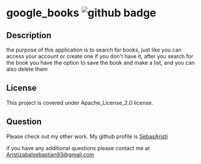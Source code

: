 # google_books ![github badge](https://img.shields.io/badge/license-Apache_License_2.0-red.svg)

## Description
the purpose of this application is to search for books, just like you can access your account or create one if you don't have it, after you search for the book you have the option to save the book and make a list, and you can also delete them

## License
  
  This project is covered under Apache_License_2.0 license.


  ## Question 

Please check out my other work. My github profile is [SebasAristi](https://github.com/SebasAristi)
 
if you have any additional questions please contact me at Aristizabalsebastian93@gmail.com